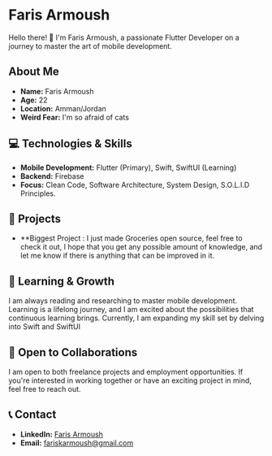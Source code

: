 # Faris Armoush

Hello there! 👋 I'm Faris Armoush, a passionate Flutter Developer on a journey to master the art of mobile development.

## About Me

- **Name:** Faris Armoush
- **Age:** 22
- **Location:** Amman/Jordan
- **Weird Fear:** I'm so afraid of cats 

## 💻 Technologies & Skills

- **Mobile Development:** Flutter (Primary), Swift, SwiftUI (Learning)
- **Backend:** Firebase
- **Focus:** Clean Code, Software Architecture, System Design, S.O.L.I.D Principles.

## 🚀 Projects

- **Biggest Project : I just made Groceries open source, feel free to check it out, I hope that you get any possible amount of knowledge, and let me know if there is anything that can be improved in it. 


## 🌱 Learning & Growth

I am always reading and researching to master mobile development. Learning is a lifelong journey, and I am excited about the possibilities that continuous learning brings. Currently, I am expanding my skill set by delving into Swift and SwiftUI

## 🤝 Open to Collaborations

I am open to both freelance projects and employment opportunities. If you're interested in working together or have an exciting project in mind, feel free to reach out.

## 📞 Contact

- **LinkedIn:** [Faris Armoush](https://www.linkedin.com/in/farisarmoush/)
- **Email:** fariskarmoush@gmail.com
